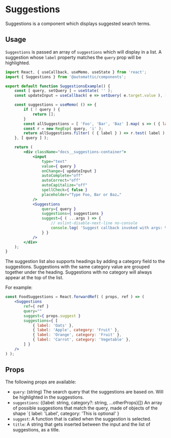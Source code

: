 # Suggestions

Suggestions is a component which displays suggested search terms.

## Usage

`Suggestions` is passed an array of `suggestions` which will display in a list.
A suggestion whose `label` property matches the `query` prop will be highlighted.

```jsx
import React, { useCallback, useMemo, useState } from 'react';
import { Suggestions } from '@automattic/components';

export default function SuggestionsExample() {
	const [ query, setQuery ] = useState( '' );
	const updateInput = useCallback( e => setQuery( e.target.value ), [ setQuery ] );

	const suggestions = useMemo( () => {
		if ( ! query ) {
			return [];
		}
		const allSuggestions = [ 'Foo', 'Bar', 'Baz' ].map( s => ( { label: s, value: s } ) );
		const r = new RegExp( query, 'i' );
		return allSuggestions.filter( ( { label } ) => r.test( label ) );
	}, [ query ] );

	return (
		<div className="docs__suggestions-container">
			<input
				type="text"
				value={ query }
				onChange={ updateInput }
				autoComplete="off"
				autoCorrect="off"
				autoCapitalize="off"
				spellCheck={ false }
				placeholder="Type Foo, Bar or Baz…"
			/>
			<Suggestions
				query={ query }
				suggestions={ suggestions }
				suggest={ ( ...args ) => {
					// eslint-disable-next-line no-console
					console.log( 'Suggest callback invoked with args: %o', args );
				} }
			/>
		</div>
	);
}
```

The suggestion list also supports headings by adding a category field to the suggestions. Suggestions with the same category value are grouped together under the heading. Suggestions with no category will always appear at the top of the list.

For example:

```jsx
const FoodSuggestions = React.forwardRef( ( props, ref ) => (
	<Suggestions
		ref={ ref }
		query=""
		suggest={ props.suggest }
		suggestions={ [
			{ label: 'Oats' },
			{ label: 'Apple', category: 'Fruit' },
			{ label: 'Orange', category: 'Fruit' },
			{ label: 'Carrot', category: 'Vegetable' },
		] }
	/>
) );
```

## Props

The following props are available:

- `query`: (string) The search query that the suggestions are based on. Will be highlighted in the suggestions.
- `suggestions`: ({label: string, category?: string, ...otherProps}[]) An array of possible suggestions that match the query, made of objects of the shape `{ label: 'Label', category: 'This is optional' }
- `suggest`: A function that is called when the suggestion is selected.
- `title`: A string that gets inserted between the input and the list of suggestions, as a title. 